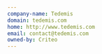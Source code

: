 ```yaml
---
company-name: Tedemis
domain: tedemis.com
home: http://www.tedemis.com
email: contact@tedemis.com
owned-by: Criteo
---
```




